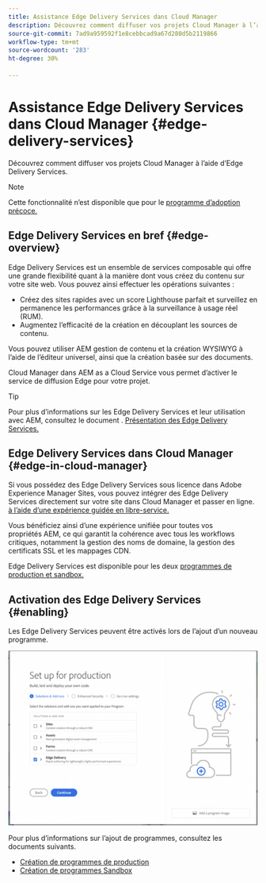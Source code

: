 ```yaml
---
title: Assistance Edge Delivery Services dans Cloud Manager
description: Découvrez comment diffuser vos projets Cloud Manager à l’aide d’Edge Delivery Services.
source-git-commit: 7ad9a959592f1e8cebbcad9a67d280d5b2119866
workflow-type: tm+mt
source-wordcount: '283'
ht-degree: 30%

---
```



# Assistance Edge Delivery Services dans Cloud Manager {#edge-delivery-services}

Découvrez comment diffuser vos projets Cloud Manager à l’aide d’Edge Delivery Services.

>[!NOTE]
>
>Cette fonctionnalité n’est disponible que pour le [programme d’adoption précoce.](/help/implementing/cloud-manager/release-notes/current.md#early-adoption)

## Edge Delivery Services en bref {#edge-overview}

Edge Delivery Services est un ensemble de services composable qui offre une grande flexibilité quant à la manière dont vous créez du contenu sur votre site web. Vous pouvez ainsi effectuer les opérations suivantes :

* Créez des sites rapides avec un score Lighthouse parfait et surveillez en permanence les performances grâce à la surveillance à usage réel (RUM).
* Augmentez l’efficacité de la création en découplant les sources de contenu.

Vous pouvez utiliser AEM gestion de contenu et la création WYSIWYG à l’aide de l’éditeur universel, ainsi que la création basée sur des documents.

Cloud Manager dans AEM as a Cloud Service vous permet d’activer le service de diffusion Edge pour votre projet.

>[!TIP]
>
>Pour plus d’informations sur les Edge Delivery Services et leur utilisation avec AEM, consultez le document . [Présentation des Edge Delivery Services.](/help/edge/overview.md)

## Edge Delivery Services dans Cloud Manager {#edge-in-cloud-manager}

Si vous possédez des Edge Delivery Services sous licence dans Adobe Experience Manager Sites, vous pouvez intégrer des Edge Delivery Services directement sur votre site dans Cloud Manager et passer en ligne. [à l’aide d’une expérience guidée en libre-service.](/help/implementing/cloud-manager/managing-code/private-repositories.md)

Vous bénéficiez ainsi d’une expérience unifiée pour toutes vos propriétés AEM, ce qui garantit la cohérence avec tous les workflows critiques, notamment la gestion des noms de domaine, la gestion des certificats SSL et les mappages CDN.

Edge Delivery Services est disponible pour les deux [programmes de production et sandbox.](/help/implementing/cloud-manager/getting-access-to-aem-in-cloud/program-types.md)

## Activation des Edge Delivery Services {#enabling}

Les Edge Delivery Services peuvent être activés lors de l’ajout d’un nouveau programme.

![Ajout d’un programme de production avec des Edge Delivery Services](assets/add-production-program-with-edge.png)

Pour plus d’informations sur l’ajout de programmes, consultez les documents suivants.

* [Création de programmes de production](/help/implementing/cloud-manager/getting-access-to-aem-in-cloud/creating-production-programs.md)
* [Création de programmes Sandbox](/help/implementing/cloud-manager/getting-access-to-aem-in-cloud/creating-sandbox-programs.md)
